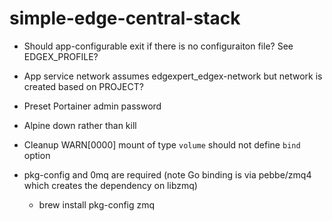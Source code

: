 # simple-edge-central-stack

- Should app-configurable exit if there is no configuraiton file? See EDGEX_PROFILE?
- App service network assumes edgexpert_edgex-network but network is created based on PROJECT?
- Preset Portainer admin password
- Alpine down rather than kill
- Cleanup WARN[0000] mount of type `volume` should not define `bind` option

- pkg-config and 0mq are required (note Go binding is via pebbe/zmq4 which creates the dependency on libzmq)
  - brew install pkg-config zmq